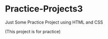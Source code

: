 # Practice-Projects3
Just Some Practice Project using HTML and CSS

(This project is for practice)

